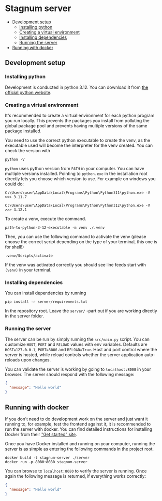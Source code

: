 # Stagnum server

- [Development setup](#development-setup)
  - [Installing python](#installing-python)
  - [Creating a virtual environment](#creating-a-virtual-environment)
  - [Installing dependencies](#installing-dependencies)
  - [Running the server](#running-the-server)
- [Running with docker](#running-with-docker)

## Development setup

### Installing python

Development is conducted in python 3.12. You can download it from
[the official python website](https://www.python.org/downloads/).

### Creating a virtual environment

It's recommended to create a virtual environment for each python program you run locally.
This prevents the packages you install from polluting the global package pool and prevents
having multiple versions of the same package installed.

You need to use the correct python executable to create the venv, as the executable used
will become the interpreter for the venv created. You can check the version with

```
python -V
```

`python` uses python version from `PATH` in your computer. You can have multiple versions
installed. Pointing to `python.exe` in the installation root directly lets you choose which
version to use. For example on windows you could do:

```
C:\Users\user\AppData\Local\Programs\Python\Python311\python.exe -V
>>> 3.11.7

C:\Users\user\AppData\Local\Programs\Python\Python312\python.exe -V
>>> 3.12.1
```

To create a venv, execute the command.

```
path-to-python-3-12-executable -m venv ./.venv
```

Then, you can use the following command to activate the venv (please choose the correct
script depending on the type of your terminal, this one is for shell!)

```
.venv/Scripts/activate
```

If the venv was activated correctly you should see line feeds start with `(venv)` in your
terminal.

### Installing dependencies

You can install dependencies by running

```
pip install -r server/requirements.txt
```

In the repository root. Leave the `server/` -part out if you are working directly in the
server folder.

### Running the server

The server can be run by simply running the `src/main.py` script. You can customize `HOST`, `PORT` and `RELOAD`
values with env variables. Defaults are `HOST=127.0.0.1`, `PORT=8000` and `RELOAD=True`. Host and port control
where the server is hosted, while reload controls whether the server application auto-reloads upon changes.

You can validate the server is working by going to `localhost:8000` in your browser. The
server should respond with the following message:

```json
{
  "message": "Hello world"
}
```

## Running with docker

If you don't need to do development work on the server and just want it running to, for
example, test the frontend against it, it is recommended to run the server with docker.
You can find detailed instructions for installing Docker from their
["Get started" site](https://www.docker.com/get-started/).

Once you have Docker installed and running on your computer, running the server is as
simple as entering the following commands in the project root.

```
docker build -t stagnum-server ./server
docker run -p 8080:8080 stagnum-server
```

You can browse to `localhost:8080` to verify the server is running. Once again the
following message is returned, if everything works correctly:

```json
{
  "message": "Hello world"
}
```
